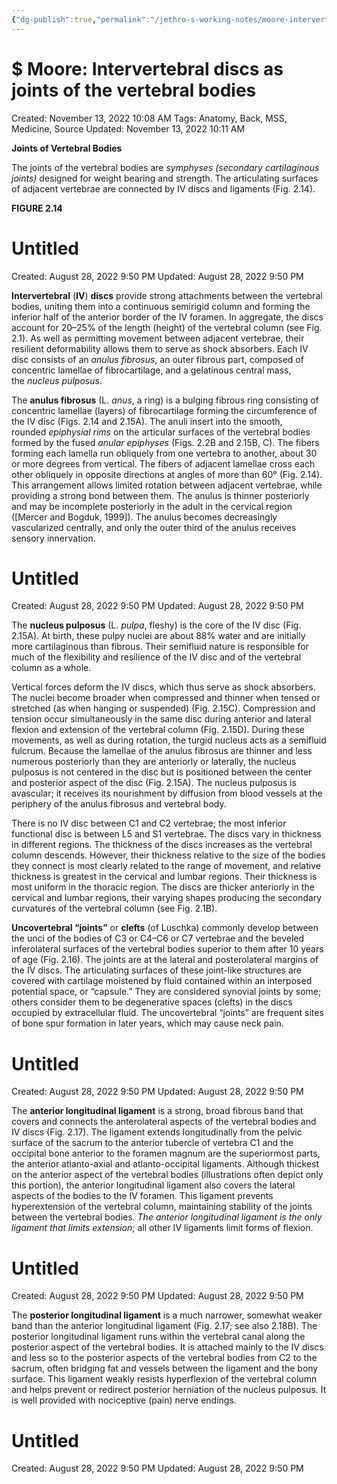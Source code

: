 ```yaml
---
{"dg-publish":true,"permalink":"/jethro-s-working-notes/moore-intervertebral-discs-as-joints-of-the-vert/","dgPassFrontmatter":true}
---
```



# $ Moore: Intervertebral discs as joints of the vertebral bodies

Created: November 13, 2022 10:08 AM
Tags: Anatomy, Back, MSS, Medicine, Source
Updated: November 13, 2022 10:11 AM

****Joints of Vertebral Bodies****

The joints of the vertebral bodies are *symphyses (secondary cartilaginous joints)* designed for weight bearing and strength. The articulating surfaces of adjacent vertebrae are connected by IV discs and ligaments (Fig. 2.14).

**FIGURE 2.14**


<div class="transclusion internal-embed is-loaded"><div class="markdown-embed">





# Untitled

Created: August 28, 2022 9:50 PM
Updated: August 28, 2022 9:50 PM

</div></div>


**Intervertebral** (**IV**) **discs** provide strong attachments between the vertebral bodies, uniting them into a continuous semirigid column and forming the inferior half of the anterior border of the IV foramen. In aggregate, the discs account for 20–25% of the length (height) of the vertebral column (see Fig. 2.1). As well as permitting movement between adjacent vertebrae, their resilient deformability allows them to serve as shock absorbers. Each IV disc consists of an *anulus fibrosus*, an outer fibrous part, composed of concentric lamellae of fibrocartilage, and a gelatinous central mass, the *nucleus pulposus*.

The **anulus fibrosus** (L. *anus*, a ring) is a bulging fibrous ring consisting of concentric lamellae (layers) of fibrocartilage forming the circumference of the IV disc (Figs. 2.14 and 2.15A). The anuli insert into the smooth, rounded *epiphysial rims* on the articular surfaces of the vertebral bodies formed by the fused *anular epiphyses* (Figs. 2.2B and 2.15B, C). The fibers forming each lamella run obliquely from one vertebra to another, about 30 or more degrees from vertical. The fibers of adjacent lamellae cross each other obliquely in opposite directions at angles of more than 60° (Fig. 2.14). This arrangement allows limited rotation between adjacent vertebrae, while providing a strong bond between them. The anulus is thinner posteriorly and may be incomplete posteriorly in the adult in the cervical region ([Mercer and Bogduk, 1999]). The anulus becomes decreasingly vascularized centrally, and only the outer third of the anulus receives sensory innervation.


<div class="transclusion internal-embed is-loaded"><div class="markdown-embed">





# Untitled

Created: August 28, 2022 9:50 PM
Updated: August 28, 2022 9:50 PM

</div></div>


The **nucleus pulposus** (L. *pulpa*, fleshy) is the core of the IV disc (Fig. 2.15A). At birth, these pulpy nuclei are about 88% water and are initially more cartilaginous than fibrous. Their semifluid nature is responsible for much of the flexibility and resilience of the IV disc and of the vertebral column as a whole.

Vertical forces deform the IV discs, which thus serve as shock absorbers. The nuclei become broader when compressed and thinner when tensed or stretched (as when hanging or suspended) (Fig. 2.15C). Compression and tension occur simultaneously in the same disc during anterior and lateral flexion and extension of the vertebral column (Fig. 2.15D). During these movements, as well as during rotation, the turgid nucleus acts as a semifluid fulcrum. Because the lamellae of the anulus fibrosus are thinner and less numerous posteriorly than they are anteriorly or laterally, the nucleus pulposus is not centered in the disc but is positioned between the center and posterior aspect of the disc (Fig. 2.15A). The nucleus pulposus is avascular; it receives its nourishment by diffusion from blood vessels at the periphery of the anulus fibrosus and vertebral body.

There is no IV disc between C1 and C2 vertebrae; the most inferior functional disc is between L5 and S1 vertebrae. The discs vary in thickness in different regions. The thickness of the discs increases as the vertebral column descends. However, their thickness relative to the size of the bodies they connect is most clearly related to the range of movement, and relative thickness is greatest in the cervical and lumbar regions. Their thickness is most uniform in the thoracic region. The discs are thicker anteriorly in the cervical and lumbar regions, their varying shapes producing the secondary curvatures of the vertebral column (see Fig. 2.1B).

**Uncovertebral “joints”** or **clefts** (of Luschka) commonly develop between the unci of the bodies of C3 or C4–C6 or C7 vertebrae and the beveled inferolateral surfaces of the vertebral bodies superior to them after 10 years of age (Fig. 2.16). The joints are at the lateral and posterolateral margins of the IV discs. The articulating surfaces of these joint-like structures are covered with cartilage moistened by fluid contained within an interposed potential space, or “capsule.” They are considered synovial joints by some; others consider them to be degenerative spaces (clefts) in the discs occupied by extracellular fluid. The uncovertebral “joints” are frequent sites of bone spur formation in later years, which may cause neck pain.


<div class="transclusion internal-embed is-loaded"><div class="markdown-embed">





# Untitled

Created: August 28, 2022 9:50 PM
Updated: August 28, 2022 9:50 PM

</div></div>


The **anterior longitudinal ligament** is a strong, broad fibrous band that covers and connects the anterolateral aspects of the vertebral bodies and IV discs (Fig. 2.17). The ligament extends longitudinally from the pelvic surface of the sacrum to the anterior tubercle of vertebra C1 and the occipital bone anterior to the foramen magnum are the superiormost parts, the anterior atlanto-axial and atlanto-occipital ligaments. Although thickest on the anterior aspect of the vertebral bodies (illustrations often depict only this portion), the anterior longitudinal ligament also covers the lateral aspects of the bodies to the IV foramen. This ligament prevents hyperextension of the vertebral column, maintaining stability of the joints between the vertebral bodies. *The anterior longitudinal ligament is the only ligament that limits extension*; all other IV ligaments limit forms of flexion.


<div class="transclusion internal-embed is-loaded"><div class="markdown-embed">





# Untitled

Created: August 28, 2022 9:50 PM
Updated: August 28, 2022 9:50 PM

</div></div>


The **posterior longitudinal ligament** is a much narrower, somewhat weaker band than the anterior longitudinal ligament (Fig. 2.17; see also 2.18B). The posterior longitudinal ligament runs within the vertebral canal along the posterior aspect of the vertebral bodies. It is attached mainly to the IV discs and less so to the posterior aspects of the vertebral bodies from C2 to the sacrum, often bridging fat and vessels between the ligament and the bony surface. This ligament weakly resists hyperflexion of the vertebral column and helps prevent or redirect posterior herniation of the nucleus pulposus. It is well provided with nociceptive (pain) nerve endings.


<div class="transclusion internal-embed is-loaded"><div class="markdown-embed">





# Untitled

Created: August 28, 2022 9:50 PM
Updated: August 28, 2022 9:50 PM

</div></div>
